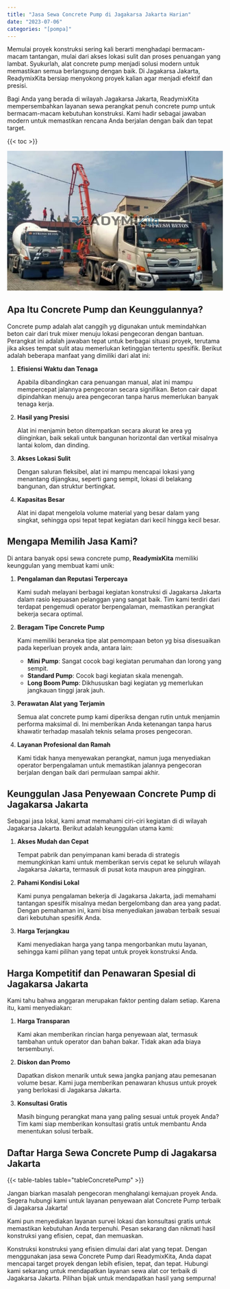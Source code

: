 ```yaml
---
title: "Jasa Sewa Concrete Pump di Jagakarsa Jakarta Harian"
date: "2023-07-06"
categories: "[pompa]"
---
```


Memulai proyek konstruksi sering kali berarti menghadapi bermacam-macam tantangan, mulai dari akses lokasi sulit dan proses penuangan yang lambat. Syukurlah, alat concrete pump menjadi solusi modern untuk memastikan semua berlangsung dengan baik. Di Jagakarsa Jakarta, ReadymixKita bersiap menyokong proyek kalian agar menjadi efektif dan presisi.

Bagi Anda yang berada di wilayah Jagakarsa Jakarta, ReadymixKita mempersembahkan layanan sewa perangkat penuh concrete pump untuk bermacam-macam kebutuhan konstruksi. Kami hadir sebagai jawaban modern untuk memastikan rencana Anda berjalan dengan baik dan tepat target.

{{< toc >}}

![Jasa Sewa Concrete Pump di Jagakarsa Jakarta Harian](/images/pompa/sewa-pompa-20.jpg)

## Apa Itu Concrete Pump dan Keunggulannya?

Concrete pump adalah alat canggih yg digunakan untuk memindahkan beton cair dari truk mixer menuju lokasi pengecoran dengan bantuan. Perangkat ini adalah jawaban tepat untuk berbagai situasi proyek, terutama jika akses tempat sulit atau memerlukan ketinggian tertentu spesifik. Berikut adalah beberapa manfaat yang dimiliki dari alat ini:

1. **Efisiensi Waktu dan Tenaga**

   Apabila dibandingkan cara penuangan manual, alat ini mampu mempercepat jalannya pengecoran secara signifikan. Beton cair dapat dipindahkan menuju area pengecoran tanpa harus memerlukan banyak tenaga kerja.

2. **Hasil yang Presisi**

   Alat ini menjamin beton ditempatkan secara akurat ke area yg diinginkan, baik sekali untuk bangunan horizontal dan vertikal misalnya lantai kolom, dan dinding.

3. **Akses Lokasi Sulit**

   Dengan saluran fleksibel, alat ini mampu mencapai lokasi yang menantang dijangkau, seperti gang sempit, lokasi di belakang bangunan, dan struktur bertingkat.

4. **Kapasitas Besar**

   Alat ini dapat mengelola volume material yang besar dalam yang singkat, sehingga opsi tepat tepat kegiatan dari kecil hingga kecil besar.

## Mengapa Memilih Jasa Kami?

Di antara banyak opsi sewa concrete pump, **ReadymixKita** memiliki keunggulan yang membuat kami unik:

1. **Pengalaman dan Reputasi Terpercaya**

   Kami sudah melayani berbagai kegiatan konstruksi di Jagakarsa Jakarta dalam rasio kepuasan pelanggan yang sangat baik. Tim kami terdiri dari terdapat pengemudi operator berpengalaman, memastikan perangkat bekerja secara optimal.

2. **Beragam Tipe Concrete Pump**

   Kami memiliki beraneka tipe alat pemompaan beton yg bisa disesuaikan pada keperluan proyek anda, antara lain:
   - **Mini Pump**: Sangat cocok bagi kegiatan perumahan dan lorong yang sempit.
   - **Standard Pump**: Cocok bagi kegiatan skala menengah.
   - **Long Boom Pump**: Dikhususkan bagi kegiatan yg memerlukan jangkauan tinggi jarak jauh.

3. **Perawatan Alat yang Terjamin**

   Semua alat concrete pump kami diperiksa dengan rutin untuk menjamin performa maksimal di. Ini memberikan Anda ketenangan tanpa harus khawatir terhadap masalah teknis selama proses pengecoran.

4. **Layanan Profesional dan Ramah**

   Kami tidak hanya menyewakan perangkat, namun juga menyediakan operator berpengalaman untuk memastikan jalannya pengecoran berjalan dengan baik dari permulaan sampai akhir.

## Keunggulan Jasa Penyewaan Concrete Pump di Jagakarsa Jakarta

Sebagai jasa lokal, kami amat memahami ciri-ciri kegiatan di di wilayah Jagakarsa Jakarta. Berikut adalah keunggulan utama kami:

1. **Akses Mudah dan Cepat**

   Tempat pabrik dan penyimpanan kami berada di strategis memungkinkan kami untuk memberikan servis cepat ke seluruh wilayah Jagakarsa Jakarta, termasuk di pusat kota maupun area pinggiran.

2. **Pahami Kondisi Lokal**

   Kami punya pengalaman bekerja di Jagakarsa Jakarta, jadi memahami tantangan spesifik misalnya medan bergelombang dan area yang padat. Dengan pemahaman ini, kami bisa menyediakan jawaban terbaik sesuai dari kebutuhan spesifik Anda.

3. **Harga Terjangkau**

   Kami menyediakan harga yang tanpa mengorbankan mutu layanan, sehingga kami pilihan yang tepat untuk proyek konstruksi Anda.

## Harga Kompetitif dan Penawaran Spesial di Jagakarsa Jakarta

Kami tahu bahwa anggaran merupakan faktor penting dalam setiap. Karena itu, kami menyediakan:

1. **Harga Transparan**

   Kami akan memberikan rincian harga penyewaan alat, termasuk tambahan untuk operator dan bahan bakar. Tidak akan ada biaya tersembunyi.

2. **Diskon dan Promo**

   Dapatkan diskon menarik untuk sewa jangka panjang atau pemesanan volume besar. Kami juga memberikan penawaran khusus untuk proyek yang berlokasi di Jagakarsa Jakarta.

3. **Konsultasi Gratis**

   Masih bingung perangkat mana yang paling sesuai untuk proyek Anda? Tim kami siap memberikan konsultasi gratis untuk membantu Anda menentukan solusi terbaik.

## Daftar Harga Sewa Concrete Pump di Jagakarsa Jakarta

{{< table-tables table="tableConcretePump" >}}

Jangan biarkan masalah pengecoran menghalangi kemajuan proyek Anda. Segera hubungi kami untuk layanan penyewaan alat Concrete Pump terbaik di Jagakarsa Jakarta!

Kami pun menyediakan layanan survei lokasi dan konsultasi gratis untuk memastikan kebutuhan Anda terpenuhi. Pesan sekarang dan nikmati hasil konstruksi yang efisien, cepat, dan memuaskan.

Konstruksi konstruksi yang efisien dimulai dari alat yang tepat. Dengan menggunakan jasa sewa Concrete Pump dari ReadymixKita, Anda dapat mencapai target proyek dengan lebih efisien, tepat, dan tepat. Hubungi kami sekarang untuk mendapatkan layanan sewa alat cor terbaik di Jagakarsa Jakarta. Pilihan bijak untuk mendapatkan hasil yang sempurna!